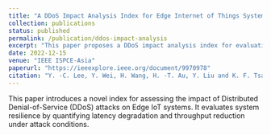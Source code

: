 ```yaml
---
title: "A DDoS Impact Analysis Index for Edge Internet of Things System Evaluation"
collection: publications
status: published
permalink: /publication/ddos-impact-analysis
excerpt: "This paper proposes a DDoS impact analysis index for evaluating the robustness of Edge IoT systems."
date: 2022-12-15
venue: "IEEE ISPCE-Asia"
paperurl: "https://ieeexplore.ieee.org/document/9970978"
citation: "Y. -C. Lee, Y. Wei, H. Wang, H. -T. Au, Y. Liu and K. F. Tsang, 'DDoS Impact Analysis Index for Edge Internet of Things System Evaluation,' 2022 IEEE International Symposium on Product Compliance Engineering - Asia (ISPCE-ASIA), Guangzhou, Guangdong Province, China, 2022, pp. 1-5"
---
```

This paper introduces a novel index for assessing the impact of Distributed Denial-of-Service (DDoS) attacks on Edge IoT systems. It evaluates system resilience by quantifying latency degradation and throughput reduction under attack conditions.
